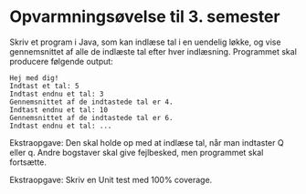 # Opvarmningsøvelse til 3. semester

Skriv et program i Java, som kan indlæse tal i en uendelig løkke, og vise gennemsnittet af alle de indlæste tal efter hver indlæsning. Programmet skal producere følgende output:

```
Hej med dig! 
Indtast et tal: 5
Indtast endnu et tal: 3
Gennemsnittet af de indtastede tal er 4. 
Indtast endnu et tal: 10
Gennemsnittet af de indtastede tal er 6. 
Indtast endnu et tal: ...
```

Ekstraopgave: Den skal holde op med at indlæse tal, når man indtaster Q eller q. Andre bogstaver skal give fejlbesked, men programmet skal fortsætte.

Ekstraopgave: Skriv en Unit test med 100% coverage.  


